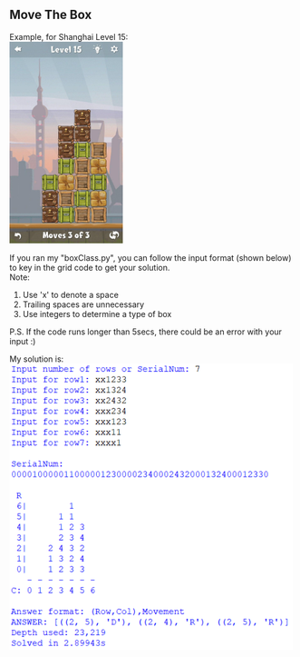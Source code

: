 ## Move The Box </br> 
Example, for Shanghai Level 15: </br>
<img src="/ShanghaiL15.jpg" width="200"> </br>

If you ran my "boxClass.py", you can follow the input format (shown below) to key in the grid code to get your solution. </br>
Note: 
1) Use 'x' to denote a space</br>
2) Trailing spaces are unnecessary</br>
3) Use integers to determine a type of box</br>

P.S. If the code runs longer than 5secs, there could be an error with your input :) </br>

My solution is:</br>
<img src="/boxResult.PNG" width="500">

